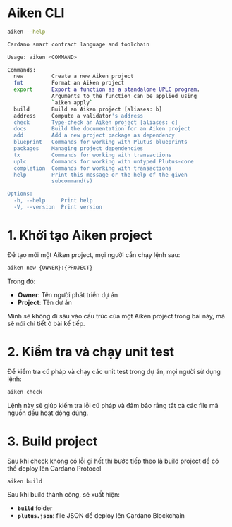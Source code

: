 # Aiken CLI

```bash
aiken --help
```

```bash
Cardano smart contract language and toolchain

Usage: aiken <COMMAND>

Commands:
  new         Create a new Aiken project
  fmt         Format an Aiken project
  export      Export a function as a standalone UPLC program.
              Arguments to the function can be applied using
              `aiken apply`
  build       Build an Aiken project [aliases: b]
  address     Compute a validator's address
  check       Type-check an Aiken project [aliases: c]
  docs        Build the documentation for an Aiken project
  add         Add a new project package as dependency
  blueprint   Commands for working with Plutus blueprints
  packages    Managing project dependencies
  tx          Commands for working with transactions
  uplc        Commands for working with untyped Plutus-core
  completion  Commands for working with transactions
  help        Print this message or the help of the given
              subcommand(s)

Options:
  -h, --help     Print help
  -V, --version  Print version
```

# 1. Khởi tạo Aiken project

Để tạo mới một Aiken project, mọi người cần chạy lệnh sau:

```bash
aiken new {OWNER}:{PROJECT}
```

Trong đó:

- **Owner**: Tên người phát triển dự án
- **Project**: Tên dự án

Mình sẽ không đi sâu vào cấu trúc của một Aiken project trong bài này, mà sẽ nói chi tiết ở bài kế tiếp.

# 2. Kiểm tra và chạy unit test

Để kiểm tra cú pháp và chạy các unit test trong dự án, mọi người sử dụng lệnh:

```bash
aiken check
```

Lệnh này sẽ giúp kiểm tra lỗi cú pháp và đảm bảo rằng tất cả các file mã nguồn đều hoạt động đúng.

# 3. Build project

Sau khi check không có lỗi gì hết thì bước tiếp theo là build project để có thể deploy lên Cardano Protocol

```bash
aiken build
```

Sau khi build thành công, sẽ xuất hiện:

- **`build`** folder
- **`plutus.json`**: file JSON để deploy lên Cardano Blockchain